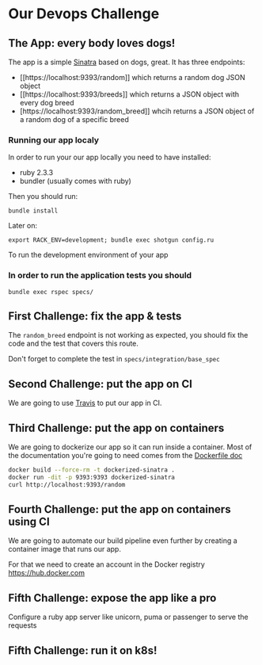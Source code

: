 # Our Devops Challenge

## The App: every body loves dogs!

The app is a simple [Sinatra](https://sinatrarb.com) based on dogs, great. It has three endpoints:

- [[https://localhost:9393/random]] which returns a random dog JSON object
- [[https://localhost:9393/breeds]] which returns a JSON object with every dog breed
- [https://localhost:9393/random_breed]] whcih returns a JSON object of a random dog of a specific breed

### Running our app localy

In order to run your our app locally you need to have installed:

- ruby 2.3.3
- bundler (usually comes with ruby)

Then you should run:

`bundle install`

Later on:

`export RACK_ENV=development; bundle exec shotgun config.ru`

To run the development environment of your app

### In order to run the application tests you should

```
bundle exec rspec specs/
```

## First Challenge: fix the app & tests

The `random_breed` endpoint is not working as expected, you should fix the code
and the test that covers this route.

Don't forget to complete the test in `specs/integration/base_spec`

## Second Challenge: put the app on CI

We are going to use [Travis](https://travis-ci.org/getting_started) to put our app in CI.




## Third Challenge: put the app on containers

We are going to dockerize our app so it can run inside a container. Most of the documentation you're going to need comes from the [Dockerfile doc](https://docs.docker.com/engine/reference/builder/)


```bash
docker build --force-rm -t dockerized-sinatra .
docker run -dit -p 9393:9393 dockerized-sinatra
curl http://localhost:9393/random
```

## Fourth Challenge: put the app on containers using CI

We are going to automate our build pipeline even further by creating a container image that runs our app.

For that we need to create an account in the Docker registry
https://hub.docker.com

## Fifth Challenge: expose the app like a pro

Configure a ruby app server like unicorn, puma or passenger to serve the requests

## Fifth Challenge: run it on k8s!
